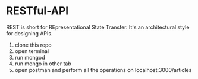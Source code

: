 # RESTful-API
REST is short for REpresentational State Transfer. It's an architectural style for designing APIs.

1. clone this repo 
2. open terminal
3. run mongod
4. run mongo in other tab
5. open postman and perform all the operations on localhost:3000/articles
